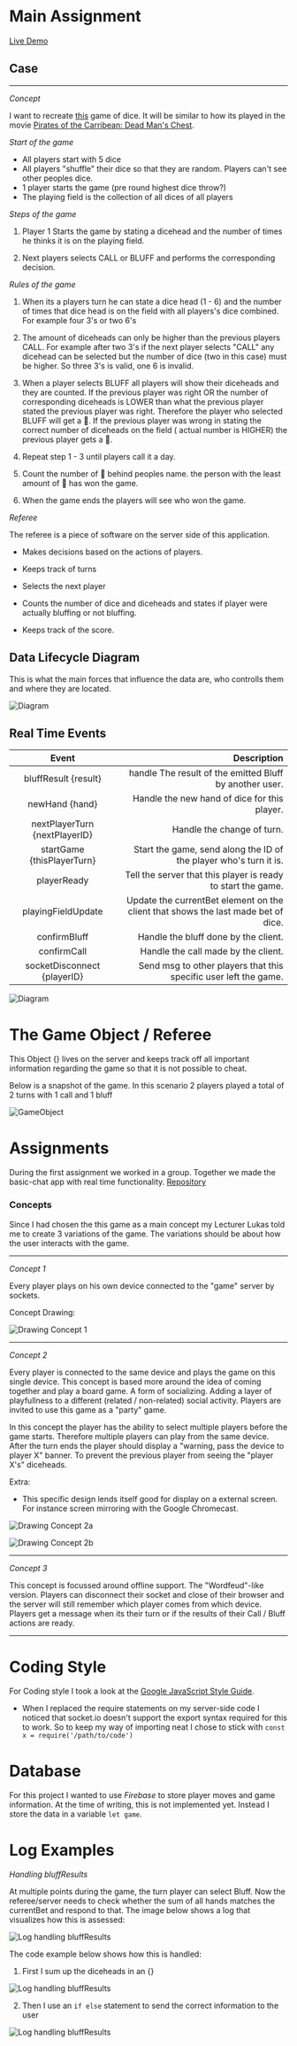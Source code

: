 # Main Assignment

[Live Demo](https://rtw2021.herokuapp.com)

## Case

---

_Concept_

I want to recreate [this](https://nl.wikipedia.org/wiki/Dudo) game of dice. It will be similar to how its played in the movie [Pirates of the Carribean: Dead Man's Chest](https://www.youtube.com/watch?v=5crxHhe5b7w).

_Start of the game_

- All players start with 5 dice
- All players "shuffle" their dice so that they are random. Players can't see other peoples dice.
- 1 player starts the game (pre round highest dice throw?)
- The playing field is the collection of all dices of all players

_Steps of the game_

1. Player 1 Starts the game by stating a dicehead and the number of times he thinks it is on the playing field.

2. Next players selects CALL or BLUFF and performs the corresponding decision.

_Rules of the game_

1. When its a players turn he can state a dice head (1 - 6) and the number of times that dice head is on the field with all players's dice combined. For example four 3's or two 6's

2. The amount of diceheads can only be higher than the previous players CALL. For example after two 3's if the next player selects "CALL" any dicehead can be selected but the number of dice (two in this case) must be higher. So three 3's is valid, one 6 is invalid.

3. When a player selects BLUFF all players will show their diceheads and they are counted. If the previous player was right OR the number of corresponding diceheads is LOWER than what the previous player stated the previous player was right. Therefore the player who selected BLUFF will get a 🍺. If the previous player was wrong in stating the correct number of diceheads on the field ( actual number is HIGHER) the previous player gets a 🍺.

4. Repeat step 1 - 3 until players call it a day.

5. Count the number of 🍺 behind peoples name. the person with the least amount of 🍺 has won the game.

6. When the game ends the players will see who won the game.

_Referee_

The referee is a piece of software on the server side of this application.

- Makes decisions based on the actions of players.

- Keeps track of turns

- Selects the next player

- Counts the number of dice and diceheads and states if player were actually bluffing or not bluffing.

- Keeps track of the score.

## Data Lifecycle Diagram

This is what the main forces that influence the data are, who controlls them and where they are located.

![Diagram](./public/assets/drawings/concept-1.svg)

## Real Time Events

|             Event             |                                                                       Description |
| :---------------------------: | --------------------------------------------------------------------------------: |
|     bluffResult {result}      |                           handle The result of the emitted Bluff by another user. |
|        newHand {hand}         |                                      Handle the new hand of dice for this player. |
| nextPlayerTurn {nextPlayerID} |                                                        Handle the change of turn. |
|  startGame {thisPlayerTurn}   |                 Start the game, send along the ID of the player who's turn it is. |
|          playerReady          |                      Tell the server that this player is ready to start the game. |
|      playingFieldUpdate       | Update the currentBet element on the client that shows the last made bet of dice. |
|         confirmBluff          |                                              Handle the bluff done by the client. |
|          confirmCall          |                                               Handle the call made by the client. |
|  socketDisconnect {playerID}  |                  Send msg to other players that this specific user left the game. |

![Diagram](./public/assets/drawings/realTimeEventsImg.svg)

# The Game Object / Referee

This Object {} lives on the server and keeps track off all important information regarding the game so that it is not possible to cheat.

Below is a snapshot of the game. In this scenario 2 players played a total of 2 turns with 1 call and 1 bluff

![GameObject](./public/assets/drawings/carbon.svg)

# Assignments

During the first assignment we worked in a group. Together we made the basic-chat app with real time functionality. [Repository](https://github.com/stanRepo/real-time-web-2021/tree/TEAM-CHAT-APP)

### Concepts

Since I had chosen the this game as a main concept my Lecturer Lukas told me to create 3 variations of the game. The variations should be about how the user interacts with the game.

---

_Concept 1_

Every player plays on his own device connected to the "game" server by sockets.

Concept Drawing:

![Drawing Concept 1](./public/assets/drawings/RTW2021-concept-1.png)

---

_Concept 2_

Every player is connected to the same device and plays the game on this single device. This concept is based more around the idea of coming together and play a board game. A form of socializing. Adding a layer of playfullness to a different (related / non-related) social activity. Players are invited to use this game as a "party" game.

In this concept the player has the ability to select multiple players before the game starts. Therefore multiple players can play from the same device. After the turn ends the player should display a "warning, pass the device to player X" banner. To prevent the previous player from seeing the "player X's" diceheads.

Extra:

- This specific design lends itself good for display on a external screen. For instance screen mirroring with the Google Chromecast.

![Drawing Concept 2a](./public/assets/drawings/RTW2021-concept-2.png)

![Drawing Concept 2b](./public/assets/drawings/RTW2021-concept-2b.png)

---

_Concept 3_

This concept is focussed around offline support. The "Wordfeud"-like version. Players can disconnect their socket and close of their browser and the server will still remember which player comes from which device. Players get a message when its their turn or if the results of their Call / Bluff actions are ready.

---

# Coding Style

For Coding style I took a look at the [Google JavaScript Style Guide](https://google.github.io/styleguide/jsguide.html).

- When I replaced the require statements on my server-side code I noticed that socket.io doesn't support the export syntax required for this to work. So to keep my way of importing neat I chose to stick with `const x = require('/path/to/code')`

# Database

For this project I wanted to use _Firebase_ to store player moves and game information.
At the time of writing, this is not implemented yet. Instead I store the data in a variable `let game`.

# Log Examples

_Handling bluffResults_

At multiple points during the game, the turn player can select Bluff. Now the referee/server needs to check whether the sum of all hands matches the currentBet and respond to that. The image below shows a log that visualizes how this is assessed:

![Log handling bluffResults](./public/assets/handlingBluffResult.svg)

The code example below shows how this is handled:

1. First I sum up the diceheads in an {}

![Log handling bluffResults](./public/assets/sumUpHands.png)

2. Then I use an `if else` statement to send the correct information to the user

![Log handling bluffResults](./public/assets/handlingBluffResultIfElse.png)
